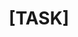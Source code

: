 ---
name: Task Report Template
about: 테스크 관리를 위한 이슈 템플릿입니다.
title: '[TASK] '
labels: ''
assignees: 'dailyco'
---
